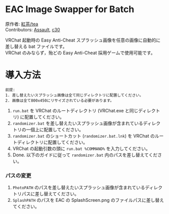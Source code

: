 # EAC Image Swapper for Batch

原作者: [紅茶/tea](https://twitter.com/R_gray0125)  
Contributors: [Assault](https://twitter.com/SzlyNe_), [c30](https://twitter.com/c30_eo)

VRChat 起動時の Easy Anti-Cheat スプラッシュ画像を任意の画像に自動的に差し替える bat ファイルです。  
VRChat のみならず，殆どの Easy Anti-Cheat 採用ゲームで使用可能です。

# 導入方法

```
前提:
1. 差し替えたいスプラッシュ画像は全て同じディレクトリに配置してください。
2. 画像は全て800x450にリサイズされている必要があります。
```

1. `run.bat` を VRChat のルートディレクトリ (VRChat.exe と同じディレクトリ) に配置してください。
2. `randomizer.bat` を差し替えたいスプラッシュ画像が含まれているディレクトリの一個上に配置してください。
3. `randomizer.bat` のショートカット (`randomizer.bat.lnk`) を VRChat のルートディレクトリに配置してください。
4. VRChat の起動引数の頭に `run.bat %COMMAND%` を入力してください。
5. Done. 以下のガイドに従って `randomizer.bat` 内のパスを差し替えてください。

### パスの変更

1. `PhotoPATH` のパスを差し替えたいスプラッシュ画像が含まれているディレクトリパスに差し替えてください。
2. `SplashPATH` のパスを EAC の SplashScreen.png のファイルパスに差し替えてください。
